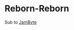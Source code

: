 # Reborn-Reborn
Sub to [JamByte](https://www.youtube.com/channel/UCByTnSyzoFHTRuxYqPBy-VA?view_as=subscriber)

